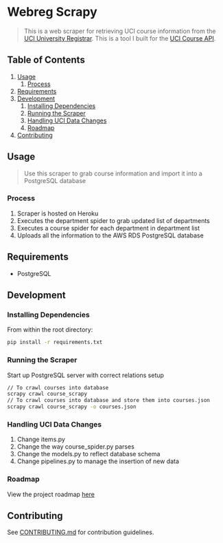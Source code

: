 # Webreg Scrapy

> This is a web scraper for retrieving UCI course information from the [UCI University Registrar](https://www.reg.uci.edu/perl/WebSoc). This is a tool I built for the [UCI Course API](https://github.com/djchie/uci-course-api).

## Table of Contents

1. [Usage](#usage)
    1. [Process](#process)
1. [Requirements](#requirements)
1. [Development](#development)
    1. [Installing Dependencies](#installing-dependencies)
    1. [Running the Scraper](#running-the-scraper)
    1. [Handling UCI Data Changes](#handling-uci-data-changes)
    1. [Roadmap](#roadmap)
1. [Contributing](#contributing)

## Usage

> Use this scraper to grab course information and import it into a PostgreSQL database

### Process

1. Scraper is hosted on Heroku
1. Executes the department spider to grab updated list of departments
1. Executes a course spider for each department in department list
1. Uploads all the information to the AWS RDS PostgreSQL database

## Requirements

- PostgreSQL

## Development

### Installing Dependencies

From within the root directory:

```sh
pip install -r requirements.txt
```

### Running the Scraper

Start up PostgreSQL server with correct relations setup

```sh
// To crawl courses into database
scrapy crawl course_scrapy  
// To crawl courses into database and store them into courses.json
scrapy crawl course_scrapy -o courses.json
```

### Handling UCI Data Changes

1. Change items.py
1. Change the way course_spider.py parses
1. Change the models.py to reflect database schema
1. Change pipelines.py to manage the insertion of new data

### Roadmap

View the project roadmap [here](https://github.com/djchie/webreg_scrapy/issues)

## Contributing

See [CONTRIBUTING.md](CONTRIBUTING.md) for contribution guidelines.